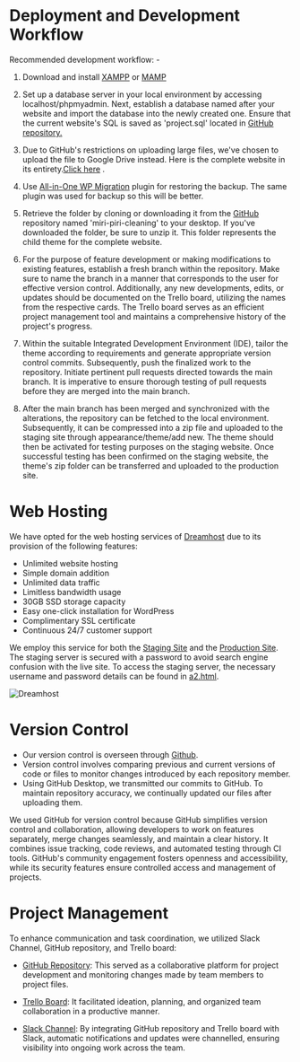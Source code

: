 # Deployment and Development Workflow


Recommended development workflow: - 

1. Download and install <a href="https://www.apachefriends.org/">XAMPP</a> or <a href="https://www.mamp.info/en/mamp/mac/">MAMP</a>

2. Set up a database server in your local environment by accessing localhost/phpmyadmin. Next, establish a database named after your website and import the database into the newly created one. Ensure that the current website's SQL is saved as 'project.sql' located in <a href="https://github.com/cp3402-students/cp3402-2022-1-site-teambrisbane2023">GitHub repository.</a>

3. Due to GitHub's restrictions on uploading large files, we've chosen to upload the file to Google Drive instead. Here is the complete website in its entirety.<a href="https://drive.google.com/file/d/1TOoFkTJ2DF2K_DZ_1ayyq_ffJ6C52OfR/view?usp=sharing">Click here</a> .
   
5. Use [All-in-One WP Migration](https://wordpress.org/plugins/all-in-one-wp-migration/) plugin for restoring the backup. The same plugin was used for backup so this will be better.

7. Retrieve the folder by cloning or downloading it from the <a href="https://github.com/cp3402-students/cp3402-2022-1-site-teambrisbane2023.git">GitHub</a> repository named 'miri-piri-cleaning' to your desktop. If you've downloaded the folder, be sure to unzip it. This folder represents the child theme for the complete website.

8. For the purpose of feature development or making modifications to existing features, establish a fresh branch within the repository. Make sure to name the branch in a manner that corresponds to the user for effective version control. Additionally, any new developments, edits, or updates should be documented on the Trello board, utilizing the names from the respective cards. The Trello board serves as an efficient project management tool and maintains a comprehensive history of the project's progress.

9. Within the suitable Integrated Development Environment (IDE), tailor the theme according to requirements and generate appropriate version control commits. Subsequently, push the finalized work to the repository. Initiate pertinent pull requests directed towards the main branch. It is imperative to ensure thorough testing of pull requests before they are merged into the main branch.

10. After the main branch has been merged and synchronized with the alterations, the repository can be fetched to the local environment. Subsequently, it can be compressed into a zip file and uploaded to the staging site through appearance/theme/add new. The theme should then be activated for testing purposes on the staging website. Once successful testing has been confirmed on the staging website, the theme's zip folder can be transferred and uploaded to the production site.

# Web Hosting

We have opted for the web hosting services of <a href="https://www.dreamhost.com/">Dreamhost</a> due to its provision of the following features:
- Unlimited website hosting
- Simple domain addition
- Unlimited data traffic
- Limitless bandwidth usage
- 30GB SSD storage capacity
- Easy one-click installation for WordPress
- Complimentary SSL certificate
- Continuous 24/7 customer support

We employ this service for both the <a href="https://ramtha3dreampress.stage.site">Staging Site</a> and the <a href="https://ramtha3.dream.press">Production Site</a>. The staging server is secured with a password to avoid search engine confusion with the live site. To access the staging server, the necessary username and password details can be found in [a2.html](a2.html).

![Dreamhost](https://thumbs2.imgbox.com/de/d2/mL2rshUg_t.png)

# Version Control

- Our version control is overseen through [Github](https://github.com/cp3402-students/cp3402-2022-1-site-teambrisbane2023).
- Version control involves comparing previous and current versions of code or files to monitor changes introduced by each repository member.
- Using GitHub Desktop, we transmitted our commits to GitHub. To maintain repository accuracy, we continually updated our files after uploading them.

We used GitHub for version control because GitHub simplifies version control and collaboration, allowing developers to work on features separately, merge changes seamlessly, and maintain a clear history. It combines issue tracking, code reviews, and automated testing through CI tools. GitHub's community engagement fosters openness and accessibility, while its security features ensure controlled access and management of projects.

# Project Management

To enhance communication and task coordination, we utilized Slack Channel, GitHub repository, and Trello board:

- [GitHub Repository](https://github.com/cp3402-students/cp3402-2022-1-site-teambrisbane2023.git): This served as a collaborative platform for project development and monitoring changes made by team members to project files.

- [Trello Board](https://trello.com/b/VNpcLBjb/teambrisbane-cp3402): It facilitated ideation, planning, and organized team collaboration in a productive manner.

- [Slack Channel](https://join.slack.com/t/jcu-mxs2406/shared_invite/zt-21ab4cwuo-Pgh9gn1LQ~LGMUPtIZHvKA): By integrating GitHub repository and Trello board with Slack, automatic notifications and updates were channelled, ensuring visibility into ongoing work across the team.
